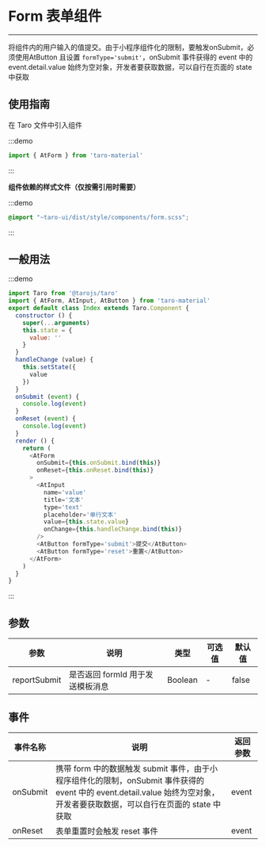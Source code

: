 # Form 表单组件

---
将组件内的用户输入的值提交。由于小程序组件化的限制，要触发onSubmit，必须使用AtButton 且设置 `formType='submit'`，onSubmit 事件获得的 event 中的 event.detail.value 始终为空对象，开发者要获取数据，可以自行在页面的 state 中获取

## 使用指南

在 Taro 文件中引入组件

:::demo
```js
import { AtForm } from 'taro-material'
```
:::

**组件依赖的样式文件（仅按需引用时需要）**

:::demo
```scss
@import "~taro-ui/dist/style/components/form.scss";
```
:::

## 一般用法

:::demo

```js
import Taro from '@tarojs/taro'
import { AtForm, AtInput, AtButton } from 'taro-material'
export default class Index extends Taro.Component {
  constructor () {
    super(...arguments)
    this.state = {
      value: ''
    }
  }
  handleChange (value) {
    this.setState({
      value
    })
  }
  onSubmit (event) {
    console.log(event)
  }
  onReset (event) {
    console.log(event)
  }
  render () {
    return (
      <AtForm
        onSubmit={this.onSubmit.bind(this)}
        onReset={this.onReset.bind(this)}
      >
        <AtInput
          name='value'
          title='文本'
          type='text'
          placeholder='单行文本'
          value={this.state.value}
          onChange={this.handleChange.bind(this)}
        />
        <AtButton formType='submit'>提交</AtButton>
        <AtButton formType='reset'>重置</AtButton>
      </AtForm>
    )
  }
}


```

:::

## 参数

| 参数       | 说明                                   | 类型    | 可选值                                                              | 默认值   |
| ---------- | -------------------------------------- | ------- | ------------------------------------------------------------------- | -------- |
| reportSubmit | 是否返回 formId 用于发送模板消息  | Boolean  | - | false |


## 事件

| 事件名称 | 说明          | 返回参数  |
|---------- |-------------- |---------- |
| onSubmit | 携带 form 中的数据触发 submit 事件，由于小程序组件化的限制，onSubmit 事件获得的 event 中的 event.detail.value 始终为空对象，开发者要获取数据，可以自行在页面的 state 中获取 | event  |
| onReset | 表单重置时会触发 reset 事件 | event  |
